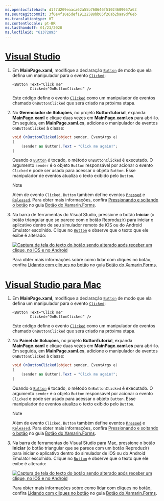 ```yaml
---
ms.openlocfilehash: d1f7d209eaaca62a55b768646f51024609057a63
ms.sourcegitcommit: 3f0e4f10e5def19122588bb05f26ab2baa9df6eb
ms.translationtype: HT
ms.contentlocale: pt-BR
ms.lasthandoff: 01/23/2020
ms.locfileid: "61372893"
---
```

# <a name="visual-studiotabvswin"></a>[Visual Studio](#tab/vswin)

1. Em **MainPage.xaml**, modifique a declaração [`Button`](xref:Xamarin.Forms.Button) de modo que ela defina um manipulador para o evento [`Clicked`](xref:Xamarin.Forms.Button.Clicked):

    ```xaml
    <Button Text="Click me"
            Clicked="OnButtonClicked" />
    ```

    Este código define o evento [`Clicked`](xref:Xamarin.Forms.Button.Clicked) como um manipulador de eventos chamado `OnButtonClicked` que será criado na próxima etapa.

1. No **Gerenciador de Soluções**, no projeto **ButtonTutorial**, expanda **MainPage.xaml** e clique duas vezes em **MainPage.xaml.cs** para abri-lo. Em seguida, em **MainPage.xaml.cs**, adicione o manipulador de eventos `OnButtonClicked` à classe:

    ```csharp
    void OnButtonClicked(object sender, EventArgs e)
    {
        (sender as Button).Text = "Click me again!";
    }
    ```

    Quando o [`Button`](xref:Xamarin.Forms.Button) é tocado, o método `OnButtonClicked` é executado. O argumento `sender` é o objeto `Button` responsável por acionar o evento `Clicked` e pode ser usado para acessar o objeto `Button`. Esse manipulador de eventos atualiza o texto exibido pelo `Button`.

    > [!NOTE]
    > Além de evento `Clicked`, `Button` também define eventos [`Pressed`](xref:Xamarin.Forms.Button.Pressed) e [`Released`](xref:Xamarin.Forms.Button.Released). Para obter mais informações, confira [Pressionando e soltando o botão](~/xamarin-forms/user-interface/button.md#pressing-and-releasing-the-button) no guia [Botão do Xamarin.Forms](~/xamarin-forms/user-interface/button.md).

1. Na barra de ferramentas do Visual Studio, pressione o botão **Iniciar** (o botão triangular que se parece com o botão Reproduzir) para iniciar o aplicativo dentro de seu simulador remoto de iOS ou do Android Emulator escolhido. Clique no [`Button`](xref:Xamarin.Forms.Button) e observe que o texto que ele exibe é alterado:

    [![Captura de tela do texto do botão sendo alterado após receber um clique, no iOS e no Android](../images/handle-button-click.png "Manipular o clique de um botão")](../images/handle-button-click-large.png#lightbox "Manipular o clique de um botão")

    Para obter mais informações sobre como lidar com cliques no botão, confira [Lidando com cliques no botão](~/xamarin-forms/user-interface/button.md#handling-button-clicks) no guia [Botão do Xamarin.Forms](~/xamarin-forms/user-interface/button.md).

# <a name="visual-studio-for-mactabvsmac"></a>[Visual Studio para Mac](#tab/vsmac)

1. Em **MainPage.xaml**, modifique a declaração [`Button`](xref:Xamarin.Forms.Button) de modo que ela defina um manipulador para o evento [`Clicked`](xref:Xamarin.Forms.Button.Clicked):

    ```xaml
    <Button Text="Click me"
            Clicked="OnButtonClicked" />
    ```

    Este código define o evento [`Clicked`](xref:Xamarin.Forms.Button.Clicked) como um manipulador de eventos chamado `OnButtonClicked` que será criado na próxima etapa.

1. No **Painel de Soluções**, no projeto **ButtonTutorial**, expanda **MainPage.xaml** e clique duas vezes em **MainPage.xaml.cs** para abri-lo. Em seguida, em **MainPage.xaml.cs**, adicione o manipulador de eventos `OnButtonClicked` à classe:

    ```csharp
    void OnButtonClicked(object sender, EventArgs e)
    {
        (sender as Button).Text = "Click me again!";
    }
    ```

    Quando o [`Button`](xref:Xamarin.Forms.Button) é tocado, o método `OnButtonClicked` é executado. O argumento `sender` é o objeto `Button` responsável por acionar o evento `Clicked` e pode ser usado para acessar o objeto `Button`. Esse manipulador de eventos atualiza o texto exibido pelo `Button`.

    > [!NOTE]
    > Além de evento `Clicked`, `Button` também define eventos [`Pressed`](xref:Xamarin.Forms.Button.Pressed) e [`Released`](xref:Xamarin.Forms.Button.Released). Para obter mais informações, confira [Pressionando e soltando o botão](~/xamarin-forms/user-interface/button.md#pressing-and-releasing-the-button) no guia [Botão do Xamarin.Forms](~/xamarin-forms/user-interface/button.md).

1. Na barra de ferramentas do Visual Studio para Mac, pressione o botão **Iniciar** (o botão triangular que se parece com um botão Reproduzir) para iniciar o aplicativo dentro do simulador de iOS ou do Android Emulator escolhido. Clique no [`Button`](xref:Xamarin.Forms.Button) e observe que o texto que ele exibe é alterado:

    [![Captura de tela do texto do botão sendo alterado após receber um clique, no iOS e no Android](../images/handle-button-click.png "Manipular o clique de um botão")](../images/handle-button-click-large.png#lightbox "Manipular o clique de um botão")

    Para obter mais informações sobre como lidar com cliques no botão, confira [Lidando com cliques no botão](~/xamarin-forms/user-interface/button.md#handling-button-clicks) no guia [Botão do Xamarin.Forms](~/xamarin-forms/user-interface/button.md).
